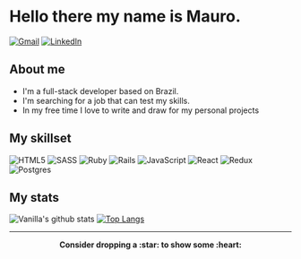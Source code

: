 # Hello there my name is Mauro.

<a href="mailto:maurovasconcelos11@gmail.com"><img alt="Gmail" src="https://img.shields.io/badge/Gmail-D14836?style=for-the-badge&logo=gmail&logoColor=white"/></a>
<a href="https://www.linkedin.com/in/vanillainanutshell/"><img alt="LinkedIn" src="https://img.shields.io/badge/LinkedIn-0077B5?style=for-the-badge&logo=linkedin&logoColor=white"/></a>
## About me

- I'm a full-stack developer based on Brazil.
- I'm searching for a job that can test my skills.
- In my free time I love to write and draw for my personal projects

## My skillset

![HTML5](https://img.shields.io/badge/html5-%23E34F26.svg?style=for-the-badge&logo=html5&logoColor=white)
![SASS](https://img.shields.io/badge/SASS-hotpink.svg?style=for-the-badge&logo=SASS&logoColor=white)
![Ruby](https://img.shields.io/badge/ruby-%23CC342D.svg?style=for-the-badge&logo=ruby&logoColor=white)
![Rails](https://img.shields.io/badge/rails-%23CC0000.svg?style=for-the-badge&logo=ruby-on-rails&logoColor=white)
![JavaScript](https://img.shields.io/badge/javascript-%23323330.svg?style=for-the-badge&logo=javascript&logoColor=%23F7DF1E)
![React](https://img.shields.io/badge/React-20232A?style=for-the-badge&logo=react&logoColor=61DAFB)
![Redux](https://img.shields.io/badge/redux-%23593d88.svg?style=for-the-badge&logo=redux&logoColor=white)
![Postgres](https://img.shields.io/badge/postgres-%23316192.svg?style=for-the-badge&logo=postgresql&logoColor=white)

## My stats
  ![Vanilla's github stats](https://github-readme-stats.vercel.app/api?username=vanillainanutshell)
  [![Top Langs](https://github-readme-stats.vercel.app/api/top-langs/?username=vanillainanutshell)](https://github.com/vanillainanutshell/github-readme-stats)

 <hr>

<p align="center">
	<strong>Consider dropping a :star: to show some :heart:</strong>
</p>


